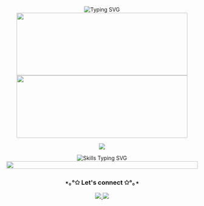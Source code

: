 <div align="center">
<!-- Header con estilo limpio -->
<img src="https://readme-typing-svg.demolab.com?font=Fira+Code&size=22&duration=4000&pause=1000&color=FF66B2&background=FFFFFF00&center=true&vCenter=true&width=500&lines=✦+Welcome+to+my+coding+space+✦;❀+YAMELI.exe+is+running...+❀" alt="Typing SVG" />

<br>
<!-- Estadísticas con diseño arcade -->
<img width="450" height="165" src="https://github-readme-stats.vercel.app/api?username=yvmeli&show_icons=true&count_private=true&hide_title=true&hide=prs&theme=synthwave&border_color=e100ff&bg_color=000000&ring_color=00ff00&text_color=00ff00&icon_color=e100ff" />
<img width="450" height="165" src="https://github-readme-stats.vercel.app/api/top-langs/?username=yvmeli&layout=compact&theme=synthwave&hide_title=true&border_color=e100ff&bg_color=000000&text_color=00ff00&card_width=450" />

<!-- Technology Stack con íconos limpios -->
<div align="center">
  <p align="center">
    <img src="https://skillicons.dev/icons?i=html,css,js,python,cs,dotnet,mysql" />
  </p>
  
  <img src="https://readme-typing-svg.demolab.com?font=Fira+Code&size=18&duration=3000&pause=1000&color=FF66B2&center=true&vCenter=true&width=435&lines=Frontend+development+%E2%9C%A7+Advanced;Backend+development+%E2%9C%A7+Skilled+developer;Database+management+%E2%9C%A7+Expert+level;DevOps+%E2%9C%A7+Growing+skills" alt="Skills Typing SVG"/>
</div>

<img src="https://i.imgur.com/dBaSKWF.gif" height="20" width="100%">

<!-- Conexiones con diseño minimalista -->
<h3 align="center">⋆｡°✩ Let's connect ✩°｡⋆</h3>
<p align="center">
  <a href="https://github.com/yvmeli">
    <img src="https://img.shields.io/badge/GitHub-Profile-FF66B2?style=flat-square&logo=github&logoColor=white"/>
  </a>
  <a href="https://linkedin.com/in/yameli">
    <img src="https://img.shields.io/badge/LinkedIn-Connect-FF66B2?style=flat-square&logo=linkedin&logoColor=white"/>
  </a>
</p>
